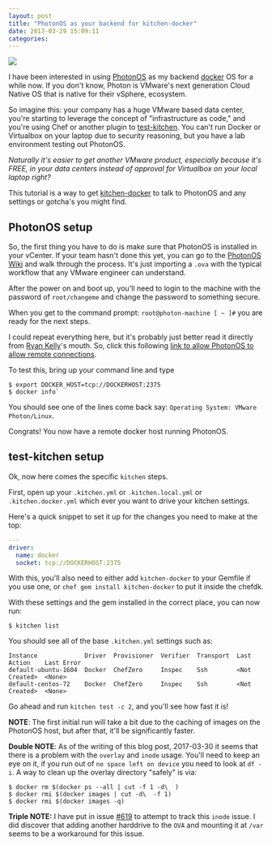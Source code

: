 ```yaml
---
layout: post
title: "PhotonOS as your backend for kitchen-docker"
date: 2017-03-29 15:09:11
categories:
---
```


![](https://camo.githubusercontent.com/4d4cc8eedee941e882dc521eb37dd354c6beca20/687474703a2f2f73746f726167652e676f6f676c65617069732e636f6d2f70726f6a6563742d70686f746f6e2f766d772d6c6f676f2d70686f746f6e2e737667)

I have been interested in using [PhotonOS][photon] as my backend [docker][docker] OS for a while now.
If you don't know, Photon is VMware's next generation Cloud Native OS that is native for their vSphere,
ecosystem.

So imagine this: your company has a huge VMware based data center, you're starting to leverage the
concept of "infrastructure as code," and you're using Chef or another plugin to [test-kitchen][testkitchen].
You can't run Docker or Virtualbox on your laptop due to security reasoning, but you have a lab
environment testing out PhotonOS.

*Naturally it's easier to get another VMware product, especially because it's FREE, in your data
centers instead of approval for Virtualbox on your local laptop right?*

This tutorial is a way to get [kitchen-docker][kitchendocker] to talk to PhotonOS and any settings
or gotcha's you might find.

## PhotonOS setup

So, the first thing you have to do is make sure that PhotonOS is installed in your vCenter. If your
team hasn't done this yet, you can go to the [PhotonOS Wiki][photonwiki] and walk through the process.
It's just importing a `.ova` with the typical workflow that any VMware engineer can understand.

After the power on and boot up, you'll need to login to the machine with the password of `root/changeme`
and change the password to something secure.

When you get to the command prompt: `root@photon-machine [ ~ ]#` you are ready for the next steps.

I could repeat everything here, but it's probably just better read it directly from [Ryan Kelly][ryan]'s mouth.
So, click this following [link to allow PhotonOS to allow remote connections][remote].

To test this, bring up your command line and type

```shell
$ export DOCKER_HOST=tcp://DOCKERHOST:2375
$ docker info`
```

You should see one of the lines come back say: `Operating System: VMware Photon/Linux`.

Congrats! You now have a remote docker host running PhotonOS.

## test-kitchen setup

Ok, now here comes the specific `kitchen` steps.

First, open up your `.kitchen.yml` or `.kitchen.local.yml` or `.kitchen.docker.yml` which ever you want to drive
your kitchen settings.

Here's a quick snippet to set it up for the changes you need to make at the top:

```yaml
---
driver:
  name: docker
  socket: tcp://DOCKERHOST:2375
```

With this, you'll also need to either add `kitchen-docker` to your Gemfile if you use one, or `chef gem install kitchen-docker`
to put it inside the chefdk.

With these settings and the gem installed in the correct place, you can now run:

```shell
$ kitchen list
```

You should see all of the base `.kitchen.yml` settings such as:

```shell
Instance             Driver  Provisioner  Verifier  Transport  Last Action    Last Error
default-ubuntu-1604  Docker  ChefZero     Inspec    Ssh        <Not Created>  <None>
default-centos-72    Docker  ChefZero     Inspec    Ssh        <Not Created>  <None>
```

Go ahead and run `kitchen test -c 2`, and you'll see how fast it is!

**NOTE**: The first initial run will take a bit due to the caching of images on the PhotonOS host, but after that, it'll be significantly faster.

**Double NOTE**: As of the writing of this blog post, 2017-03-30 it seems that there is a problem with the `overlay` and `inode` usage. You'll need to keep an eye on it, if you run out of `no space left on device` you need to look at `df -i`. A way to clean up the overlay directory "safely" is via:

```shell
$ docker rm $(docker ps --all | cut -f 1 -d\  )
$ docker rmi $(docker images | cut -d\  -f 1)
$ docker rmi $(docker images -q)
```

**Triple NOTE:** I have put in issue [#619][619] to attempt to track this `inode` issue. I did discover that adding another harddrive to the `OVA` and mounting it at `/var` seems to be a workaround for this issue.

[619]: https://github.com/vmware/photon/issues/619
[photon]: https://vmware.github.io/photon/
[docker]: https://www.docker.com/
[testkitchen]: http://kitchen.ci/
[kitchendocker]: https://github.com/test-kitchen/kitchen-docker
[photonwiki]: https://github.com/vmware/photon/wiki
[ryan]: https://twitter.com/vmtocloud
[remote]: https://blogs.vmware.com/cloudnative/enable-docker-remote-api-photon-os/
